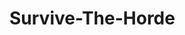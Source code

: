 # Survive-The-Horde
<im src="https://github.com/nyang3006/Survive-The-Horde/blob/master/gameimage.png">
